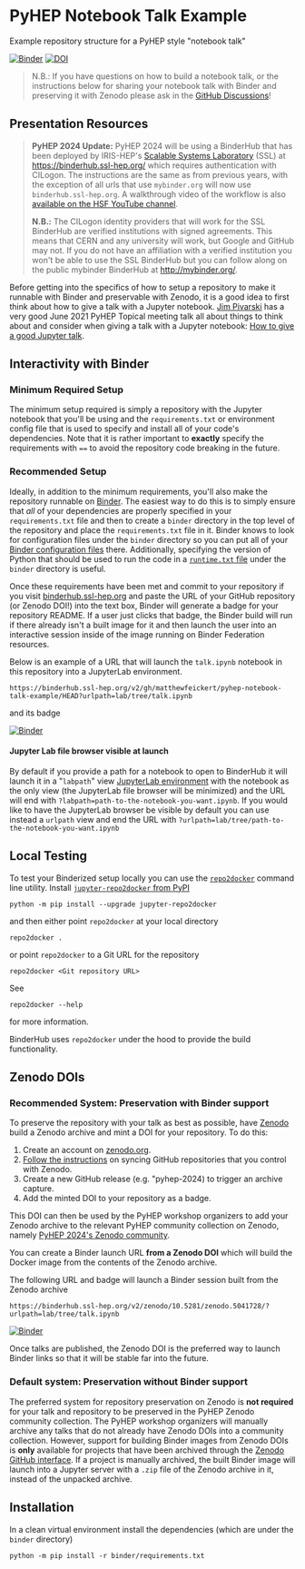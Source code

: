 # PyHEP Notebook Talk Example

Example repository structure for a PyHEP style "notebook talk"

[![Binder](https://mybinder.org/badge_logo.svg)](https://mybinder.org/v2/gh/matthewfeickert/pyhep-notebook-talk-example/HEAD?urlpath=lab/tree/talk.ipynb)
[![DOI](https://zenodo.org/badge/381276327.svg)](https://zenodo.org/badge/latestdoi/381276327)

> N.B.: If you have questions on how to build a notebook talk, or the instructions below for sharing your notebook talk with Binder and preserving it with Zenodo please ask in the [GitHub Discussions](https://github.com/matthewfeickert/pyhep-notebook-talk-example/discussions)!

## Presentation Resources

> **PyHEP 2024 Update:** PyHEP 2024 will be using a BinderHub that has been deployed by IRIS-HEP's [Scalable Systems Laboratory](https://iris-hep.org/ssl.html) (SSL) at https://binderhub.ssl-hep.org/ which requires authentication with CILogon.
> The instructions are the same as from previous years, with the exception of all urls that use `mybinder.org` will now use `binderhub.ssl-hep.org`.
> A walkthrough video of the workflow is also [available on the HSF YouTube channel](https://youtu.be/4D6eYHNQip0).
>
> **N.B.:** The CILogon identity providers that will work for the SSL BinderHub are verified institutions with signed agreements.
> This means that CERN and any university will work, but Google and GitHub may not.
> If you do not have an affiliation with a verified institution you won't be able to use the SSL BinderHub but you can follow along on the public mybinder BinderHub at http://mybinder.org/.

Before getting into the specifics of how to setup a repository to make it runnable with Binder and preservable with Zenodo, it is a good idea to first think about how to give a talk with a Jupyter notebook.
[Jim Pivarski](https://github.com/jpivarski) has a very good June 2021 PyHEP Topical meeting talk all about things to think about and consider when giving a talk with a Jupyter notebook: [How to give a good Jupyter talk](https://indico.cern.ch/event/1044648/).

## Interactivity with Binder

### Minimum Required Setup

The minimum setup required is simply a repository with the Jupyter notebook that you'll be using and the `requirements.txt` or environment config file that is used to specify and install all of your code's dependencies.
Note that it is rather important to **exactly** specify the requirements with `==` to avoid the repository code breaking in the future.

### Recommended Setup

Ideally, in addition to the minimum requirements, you'll also make the repository runnable on [Binder](https://mybinder.org/).
The easiest way to do this is to simply ensure that _all_ of your dependencies are properly specified in your `requirements.txt` file and then to create a `binder` directory in the top level of the repository and place the `requirements.txt` file in it.
Binder knows to look for configuration files under the `binder` directory so you can put all of your [Binder configuration files](https://mybinder.readthedocs.io/en/latest/using/config_files.html) there.
Additionally, specifying the version of Python that should be used to run the code in a [`runtime.txt` file](https://mybinder.readthedocs.io/en/latest/using/config_files.html#runtime-txt-specifying-runtimes) under the `binder` directory is useful.

Once these requirements have been met and commit to your repository if you visit [binderhub.ssl-hep.org](https://binderhub.ssl-hep.org/) and paste the URL of your GitHub repository (or Zenodo DOI!) into the text box, Binder will generate a badge for your repository README.
If a user just clicks that badge, the Binder build will run if there already isn't a built image for it and then launch the user into an interactive session inside of the image running on Binder Federation resources.

Below is an example of a URL that will launch the `talk.ipynb` notebook in this repository into a JupyterLab environment.

```
https://binderhub.ssl-hep.org/v2/gh/matthewfeickert/pyhep-notebook-talk-example/HEAD?urlpath=lab/tree/talk.ipynb
```

and its badge

[![Binder](https://mybinder.org/badge_logo.svg)](https://binderhub.ssl-hep.org/v2/gh/matthewfeickert/pyhep-notebook-talk-example/HEAD?urlpath=lab/tree/talk.ipynb)

#### Jupyter Lab file browser visible at launch

By default if you provide a path for a notebook to open to BinderHub it will launch it in a "`labpath`" view [JupyterLab environment](https://mybinder.readthedocs.io/en/latest/howto/user_interface.html#jupyterlab) with the notebook as the only view (the JupyterLab file browser will be minimized) and the URL will end with `?labpath=path-to-the-notebook-you-want.ipynb`.
If you would like to have the JupyterLab browser be visible by default you can use instead a `urlpath` view and end the URL with `?urlpath=lab/tree/path-to-the-notebook-you-want.ipynb`

## Local Testing

To test your Binderized setup locally you can use the [`repo2docker`](https://github.com/jupyterhub/repo2docker) command line utility.
Install [`jupyter-repo2docker` from PyPI](https://pypi.org/project/jupyter-repo2docker/)

```
python -m pip install --upgrade jupyter-repo2docker
```

and then either point `repo2docker` at your local directory

```
repo2docker .
```

or point `repo2docker` to a Git URL for the repository

```
repo2docker <Git repository URL>
```

See

```
repo2docker --help
```

for more information.

BinderHub uses `repo2docker` under the hood to provide the build functionality.

## Zenodo DOIs

### Recommended System: Preservation with Binder support

To preserve the repository with your talk as best as possible, have [Zenodo](https://zenodo.org/) build a Zenodo archive and mint a DOI for your repository.
To do this:

1. Create an account on [zenodo.org](https://zenodo.org/).
2. [Follow the instructions](https://zenodo.org/account/settings/github/) on syncing GitHub repositories that you control with Zenodo.
3. Create a new GitHub release (e.g. "pyhep-2024) to trigger an archive capture.
4. Add the minted DOI to your repository as a badge.

This DOI can then be used by the PyHEP workshop organizers to add your Zenodo archive to the relevant PyHEP community collection on Zenodo, namely [PyHEP 2024's Zenodo community](https://zenodo.org/communities/pyhep2024).

You can create a Binder launch URL **from a Zenodo DOI** which will build the Docker image from the contents of the Zenodo archive.

The following URL and badge will launch a Binder session built from the Zenodo archive

```
https://binderhub.ssl-hep.org/v2/zenodo/10.5281/zenodo.5041728/?urlpath=lab/tree/talk.ipynb
```

[![Binder](https://mybinder.org/badge_logo.svg)](https://binderhub.ssl-hep.org/v2/zenodo/10.5281/zenodo.5041728/?urlpath=lab/tree/talk.ipynb)

Once talks are published, the Zenodo DOI is the preferred way to launch Binder links so that it will be stable far into the future.

### Default system: Preservation without Binder support

The preferred system for repository preservation on Zenodo is **not required** for your talk and repository to be preserved in the PyHEP Zenodo community collection.
The PyHEP workshop organizers will manually archive any talks that do not already have Zenodo DOIs into a community collection.
However, support for building Binder images from Zenodo DOIs is **only** available for projects that have been archived through the [Zenodo GitHub interface](https://zenodo.org/account/settings/github/).
If a project is manually archived, the built Binder image will launch into a Jupyter server with a `.zip` file of the Zenodo archive in it, instead of the unpacked archive.

## Installation

In a clean virtual environment install the dependencies (which are under the `binder` directory)

```console
python -m pip install -r binder/requirements.txt
```
